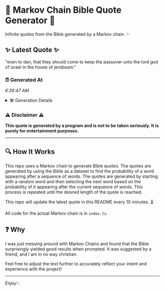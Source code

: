 # 📖 Markov Chain Bible Quote Generator 📖

Infinite quotes from the Bible generated by a Markov chain. ✨

## ✨ Latest Quote ✨
"even to dan, that they should come to keep the passover unto the lord god of israel in the house of jeroboam."

### ⏰ Generated At
*6:26:47 AM*

<details>
    <summary>🛠️ Generation Details</summary>
    <p>
        <strong>🌱 Seed:</strong> even<br>
        <strong>🔄 Iterations:</strong> 21<br>
        <strong>📜 Context History:</strong><br>[ even ]: to<br>[ even, to ]: dan,<br>[ even, to, dan, ]: that<br>[ even, to, dan,, that ]: they<br>[ even, to, dan,, that, they ]: should<br>[ even, to, dan,, that, they, should ]: come<br>[ to, dan,, that, they, should, come ]: to<br>[ dan,, that, they, should, come, to ]: keep<br>[ that, they, should, come, to, keep ]: the<br>[ they, should, come, to, keep, the ]: passover<br>[ should, come, to, keep, the, passover ]: unto<br>[ come, to, keep, the, passover, unto ]: the<br>[ to, keep, the, passover, unto, the ]: lord<br>[ keep, the, passover, unto, the, lord ]: god<br>[ the, passover, unto, the, lord, god ]: of<br>[ passover, unto, the, lord, god, of ]: israel<br>[ unto, the, lord, god, of, israel ]: in<br>[ the, lord, god, of, israel, in ]: the<br>[ lord, god, of, israel, in, the ]: house<br>[ god, of, israel, in, the, house ]: of<br>[ of, israel, in, the, house, of ]: jeroboam.<br>
    </p>
</details>

### ⚠️ Disclaimer ⚠️
**This quote is generated by a program and is not to be taken seriously. It is purely for entertainment purposes.**

---

## 🔍 How It Works

This repo uses a Markov chain to generate Bible quotes. The quotes are generated by using the Bible as a dataset to find the probability of a word appearing after a sequence of words. The quotes are generated by starting with a random word and then selecting the next word based on the probability of it appearing after the current sequence of words. This process is repeated until the desired length of the quote is reached.

This repo will update the latest quote in this README every 10 minutes. ⏳

All code for the actual Markov chain is in `index.ts`.

## ❓ Why

I was just messing around with Markov Chains and found that the Bible surprisingly yielded good results when prompted. 
It was suggested by a friend, and I am in no way christian.

Feel free to adjust the text further to accurately reflect your intent and experience with the project!

---

*Enjoy*✨
